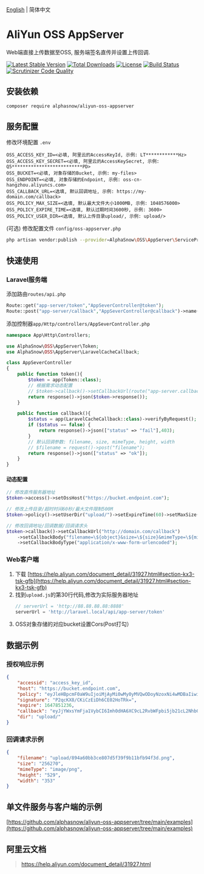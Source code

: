 [English](README.md) | 简体中文  

# AliYun OSS AppServer
Web端直接上传数据至OSS, 服务端签名直传并设置上传回调.

[![Latest Stable Version](https://poser.pugx.org/alphasnow/aliyun-oss-appserver/v/stable)](https://packagist.org/packages/alphasnow/aliyun-oss-appserver)
[![Total Downloads](https://poser.pugx.org/alphasnow/aliyun-oss-appserver/downloads)](https://packagist.org/packages/alphasnow/aliyun-oss-appserver)
[![License](https://poser.pugx.org/alphasnow/aliyun-oss-appserver/license)](https://packagist.org/packages/alphasnow/aliyun-oss-appserver)
[![Build Status](https://github.com/alphasnow/aliyun-oss-appserver/workflows/CI/badge.svg)](https://github.com/alphasnow/aliyun-oss-appserver/actions)
[![Scrutinizer Code Quality](https://scrutinizer-ci.com/g/alphasnow/aliyun-oss-appserver/badges/quality-score.png?b=main)](https://scrutinizer-ci.com/g/alphasnow/aliyun-oss-appserver/?branch=main)

## 安装依赖
```bash
composer require alphasnow/aliyun-oss-appserver
```

## 服务配置
修改环境配置 `.env`
```env
OSS_ACCESS_KEY_ID=<必填, 阿里云的AccessKeyId, 示例: LT************Hz>
OSS_ACCESS_KEY_SECRET=<必填, 阿里云的AccessKeySecret, 示例: Q5**************************PD>
OSS_BUCKET=<必填, 对象存储的Bucket, 示例: my-files>
OSS_ENDPOINT=<必填, 对象存储的Endpoint, 示例: oss-cn-hangzhou.aliyuncs.com>
OSS_CALLBACK_URL=<选填, 默认回调地址, 示例: https://my-domain.com/callback>
OSS_POLICY_MAX_SIZE=<选填, 默认最大文件大小1000MB, 示例: 1048576000>
OSS_POLICY_EXPIRE_TIME=<选填, 默认过期时间3600秒, 示例: 3600>
OSS_POLICY_USER_DIR=<选填, 默认上传目录upload/, 示例: upload/>
```

(可选) 修改配置文件 `config/oss-appserver.php`
```bash
php artisan vendor:publish --provider=AlphaSnow\OSS\AppServer\ServiceProvider
```

## 快速使用
### Laravel服务端
添加路由`routes/api.php`
```php
Route::get("app-server/token","AppSeverController@token");
Route::post("app-server/callback","AppSeverController@callback")->name("app-server.callback");
```
添加控制器`app/Http/controllers/AppSeverController.php`
```php
namespace App\Http\Controllers;

use AlphaSnow\OSS\AppServer\Token;
use AlphaSnow\OSS\AppServer\LaravelCacheCallback;

class AppSeverController
{
    public function token(){
        $token = app(Token::class);
        // 根据需求动态配置
        // $token->callback()->setCallbackUrl(route("app-server.callback"));
        return response()->json($token->response());
    }

    public function callback(){
        $status = app(LaravelCacheCallback::class)->verifyByRequest();
        if ($status == false) {
            return response()->json(["status" => "fail"],403);
        }
        // 默认回调参数: filename, size, mimeType, height, width
        // $filename = request()->post("filename");
        return response()->json(["status" => "ok"]);
    }
}
```

#### 动态配置
```php
// 修改直传服务器地址
$token->access()->setOssHost("https://bucket.endpoint.com");

// 修改上传目录/超时时间60秒/最大文件限制500M
$token->policy()->setUserDir("upload/")->setExpireTime(60)->setMaxSize(500*1024*1024);

// 修改回调地址/回调数据/回调请求头
$token->callback()->setCallbackUrl("http://domain.com/callback")
    ->setCallbackBody("filename=\${object}&size=\${size}&mimeType=\${mimeType}&height=\${imageInfo.height}&width=\${imageInfo.width}")
    ->setCallbackBodyType("application/x-www-form-urlencoded");
```

### Web客户端
1. 下载 [https://help.aliyun.com/document_detail/31927.html#section-kx3-tsk-gfb](https://help.aliyun.com/document_detail/31927.html#section-kx3-tsk-gfb)
2. 找到`upload.js`的第30行代码,修改为实际服务器地址
    ```js
    // serverUrl = 'http://88.88.88.88:8888'
    serverUrl = 'http://laravel.local/api/app-server/token'
    ```
3. OSS对象存储的对应bucket设置Cors(Post打勾）

## 数据示例
### 授权响应示例
```json
{
    "accessid": "access_key_id",
    "host": "https://bucket.endpoint.com",
    "policy": "eyJleHBpcmF0aW9uIjoiMjAyMi0wMy0yMVQwODoyNzoxNi4wMDBaIiwiY29uZGl0aW9ucyI6W1siY29udGVudC1sZW5ndGgtcmFuZ2UiLDAsMTA0ODU3NjAwMF0sWyJzdGFydHMtd2l0aCIsIiRrZXkiLCJ1cGxvYWRcLyJdXX0=",
    "signature": "P2qcKX8/CKiCzEiDh6CE02HoTRk=",
    "expire": 1647851236,
    "callback": "eyJjYWxsYmFja1VybCI6Imh0dHA6XC9cL2RvbWFpbi5jb21cL2NhbGxiYWNrIiwiY2FsbGJhY2tCb2R5IjoiZmlsZW5hbWU9JHtvYmplY3R9JnNpemU9JHtzaXplfSZtaW1lVHlwZT0ke21pbWVUeXBlfSZoZWlnaHQ9JHtpbWFnZUluZm8uaGVpZ2h0fSZ3aWR0aD0ke2ltYWdlSW5mby53aWR0aH0iLCJjYWxsYmFja0JvZHlUeXBlIjoiYXBwbGljYXRpb25cL3gtd3d3LWZvcm0tdXJsZW5jb2RlZCJ9",
    "dir": "upload/"
}
```

### 回调请求示例
```json
{
    "filename": "upload/894a60bb3ce807d5f39f9b11bfb94f3d.png",
    "size": "256270",
    "mimeType": "image/png",
    "height": "529",
    "width": "353"
}
```

## 单文件服务与客户端的示例
[https://github.com/alphasnow/aliyun-oss-appserver/tree/main/examples](https://github.com/alphasnow/aliyun-oss-appserver/tree/main/examples)

## 阿里云文档
> https://help.aliyun.com/document_detail/31927.html